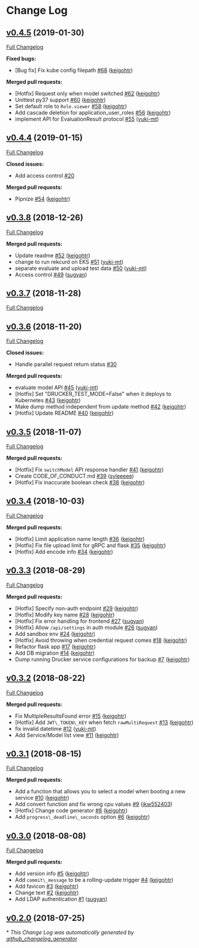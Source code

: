 # Change Log

## [v0.4.5](https://github.com/rekcurd/drucker-dashboard/tree/v0.4.5) (2019-01-30)
[Full Changelog](https://github.com/rekcurd/drucker-dashboard/compare/v0.4.4...v0.4.5)

**Fixed bugs:**

- \[Bug fix\] Fix kube config filepath [\#68](https://github.com/rekcurd/drucker-dashboard/pull/68) ([keigohtr](https://github.com/keigohtr))

**Merged pull requests:**

- \[Hotfix\] Request only when model switched [\#62](https://github.com/rekcurd/drucker-dashboard/pull/62) ([keigohtr](https://github.com/keigohtr))
- Unittest py37 support [\#60](https://github.com/rekcurd/drucker-dashboard/pull/60) ([keigohtr](https://github.com/keigohtr))
- Set default role to `Role.viewer` [\#58](https://github.com/rekcurd/drucker-dashboard/pull/58) ([keigohtr](https://github.com/keigohtr))
- Add cascade deletion for application\_user\_roles [\#56](https://github.com/rekcurd/drucker-dashboard/pull/56) ([keigohtr](https://github.com/keigohtr))
- implement API for EvaluationResult protocol [\#55](https://github.com/rekcurd/drucker-dashboard/pull/55) ([yuki-mt](https://github.com/yuki-mt))

## [v0.4.4](https://github.com/rekcurd/drucker-dashboard/tree/v0.4.4) (2019-01-15)
[Full Changelog](https://github.com/rekcurd/drucker-dashboard/compare/v0.3.8...v0.4.4)

**Closed issues:**

- Add access control [\#20](https://github.com/rekcurd/drucker-dashboard/issues/20)

**Merged pull requests:**

- Pipnize [\#54](https://github.com/rekcurd/drucker-dashboard/pull/54) ([keigohtr](https://github.com/keigohtr))

## [v0.3.8](https://github.com/rekcurd/drucker-dashboard/tree/v0.3.8) (2018-12-26)
[Full Changelog](https://github.com/rekcurd/drucker-dashboard/compare/v0.3.7...v0.3.8)

**Merged pull requests:**

- Update readme [\#52](https://github.com/rekcurd/drucker-dashboard/pull/52) ([keigohtr](https://github.com/keigohtr))
- change to run rekcurd on EKS [\#51](https://github.com/rekcurd/drucker-dashboard/pull/51) ([yuki-mt](https://github.com/yuki-mt))
- separate evaluate and upload test data [\#50](https://github.com/rekcurd/drucker-dashboard/pull/50) ([yuki-mt](https://github.com/yuki-mt))
- Access control [\#49](https://github.com/rekcurd/drucker-dashboard/pull/49) ([sugyan](https://github.com/sugyan))

## [v0.3.7](https://github.com/rekcurd/drucker-dashboard/tree/v0.3.7) (2018-11-28)
[Full Changelog](https://github.com/rekcurd/drucker-dashboard/compare/v0.3.6...v0.3.7)

## [v0.3.6](https://github.com/rekcurd/drucker-dashboard/tree/v0.3.6) (2018-11-20)
[Full Changelog](https://github.com/rekcurd/drucker-dashboard/compare/v0.3.5...v0.3.6)

**Closed issues:**

- Handle parallel request return status [\#30](https://github.com/rekcurd/drucker-dashboard/issues/30)

**Merged pull requests:**

- evaluate model API [\#45](https://github.com/rekcurd/drucker-dashboard/pull/45) ([yuki-mt](https://github.com/yuki-mt))
- \[Hotfix\] Set "DRUCKER\_TEST\_MODE=False" when it deploys to Kubernetes [\#43](https://github.com/rekcurd/drucker-dashboard/pull/43) ([keigohtr](https://github.com/keigohtr))
- Make dump method independent from update method [\#42](https://github.com/rekcurd/drucker-dashboard/pull/42) ([keigohtr](https://github.com/keigohtr))
- \[Hotfix\] Update README [\#40](https://github.com/rekcurd/drucker-dashboard/pull/40) ([keigohtr](https://github.com/keigohtr))

## [v0.3.5](https://github.com/rekcurd/drucker-dashboard/tree/v0.3.5) (2018-11-07)
[Full Changelog](https://github.com/rekcurd/drucker-dashboard/compare/v0.3.4...v0.3.5)

**Merged pull requests:**

- \[Hotfix\] Fix `switchModel` API response handler [\#41](https://github.com/rekcurd/drucker-dashboard/pull/41) ([keigohtr](https://github.com/keigohtr))
- Create CODE\_OF\_CONDUCT.md [\#39](https://github.com/rekcurd/drucker-dashboard/pull/39) ([syleeeee](https://github.com/syleeeee))
- \[Hotfix\] Fix inaccurate boolean check [\#38](https://github.com/rekcurd/drucker-dashboard/pull/38) ([keigohtr](https://github.com/keigohtr))

## [v0.3.4](https://github.com/rekcurd/drucker-dashboard/tree/v0.3.4) (2018-10-03)
[Full Changelog](https://github.com/rekcurd/drucker-dashboard/compare/v0.3.3...v0.3.4)

**Merged pull requests:**

- \[Hotfix\] Limit application name length [\#36](https://github.com/rekcurd/drucker-dashboard/pull/36) ([keigohtr](https://github.com/keigohtr))
- \[Hotfix\] Fix file upload limit for gRPC and flask [\#35](https://github.com/rekcurd/drucker-dashboard/pull/35) ([keigohtr](https://github.com/keigohtr))
- \[Hotfix\] Add encode info [\#34](https://github.com/rekcurd/drucker-dashboard/pull/34) ([keigohtr](https://github.com/keigohtr))

## [v0.3.3](https://github.com/rekcurd/drucker-dashboard/tree/v0.3.3) (2018-08-29)
[Full Changelog](https://github.com/rekcurd/drucker-dashboard/compare/v0.3.2...v0.3.3)

**Merged pull requests:**

- \[Hotfix\] Specify non-auth endpoint [\#29](https://github.com/rekcurd/drucker-dashboard/pull/29) ([keigohtr](https://github.com/keigohtr))
- \[Hotfix\] Modify key name [\#28](https://github.com/rekcurd/drucker-dashboard/pull/28) ([keigohtr](https://github.com/keigohtr))
- \[Hotfix\] Fix error handling for frontend [\#27](https://github.com/rekcurd/drucker-dashboard/pull/27) ([sugyan](https://github.com/sugyan))
- \[Hotfix\] Allow `/api/settings` in auth module [\#26](https://github.com/rekcurd/drucker-dashboard/pull/26) ([sugyan](https://github.com/sugyan))
- Add sandbox env [\#24](https://github.com/rekcurd/drucker-dashboard/pull/24) ([keigohtr](https://github.com/keigohtr))
- \[Hotfix\] Avoid throwing when credential request comes [\#18](https://github.com/rekcurd/drucker-dashboard/pull/18) ([keigohtr](https://github.com/keigohtr))
- Refactor flask app [\#17](https://github.com/rekcurd/drucker-dashboard/pull/17) ([keigohtr](https://github.com/keigohtr))
- Add DB migration [\#14](https://github.com/rekcurd/drucker-dashboard/pull/14) ([keigohtr](https://github.com/keigohtr))
- Dump running Drucker service configurations for backup [\#7](https://github.com/rekcurd/drucker-dashboard/pull/7) ([keigohtr](https://github.com/keigohtr))

## [v0.3.2](https://github.com/rekcurd/drucker-dashboard/tree/v0.3.2) (2018-08-22)
[Full Changelog](https://github.com/rekcurd/drucker-dashboard/compare/v0.3.1...v0.3.2)

**Merged pull requests:**

- Fix MultipleResultsFound error [\#15](https://github.com/rekcurd/drucker-dashboard/pull/15) ([keigohtr](https://github.com/keigohtr))
- \[Hotfix\] Add `JWT\_TOKEN\_KEY` when fetch `rawMultiRequest` [\#13](https://github.com/rekcurd/drucker-dashboard/pull/13) ([keigohtr](https://github.com/keigohtr))
- fix invalid datetime [\#12](https://github.com/rekcurd/drucker-dashboard/pull/12) ([yuki-mt](https://github.com/yuki-mt))
- Add Service/Model list view [\#11](https://github.com/rekcurd/drucker-dashboard/pull/11) ([keigohtr](https://github.com/keigohtr))

## [v0.3.1](https://github.com/rekcurd/drucker-dashboard/tree/v0.3.1) (2018-08-15)
[Full Changelog](https://github.com/rekcurd/drucker-dashboard/compare/v0.3.0...v0.3.1)

**Merged pull requests:**

- Add a function that allows you to select a model when booting a new service [\#10](https://github.com/rekcurd/drucker-dashboard/pull/10) ([keigohtr](https://github.com/keigohtr))
- Add convert function and fix wrong cpu values [\#9](https://github.com/rekcurd/drucker-dashboard/pull/9) ([jkw552403](https://github.com/jkw552403))
- \[Hotfix\] Change code generator [\#8](https://github.com/rekcurd/drucker-dashboard/pull/8) ([keigohtr](https://github.com/keigohtr))
- Add `progress\_deadline\_seconds` option [\#6](https://github.com/rekcurd/drucker-dashboard/pull/6) ([keigohtr](https://github.com/keigohtr))

## [v0.3.0](https://github.com/rekcurd/drucker-dashboard/tree/v0.3.0) (2018-08-08)
[Full Changelog](https://github.com/rekcurd/drucker-dashboard/compare/v0.2.0...v0.3.0)

**Merged pull requests:**

- Add version info [\#5](https://github.com/rekcurd/drucker-dashboard/pull/5) ([keigohtr](https://github.com/keigohtr))
- Add `commit\_message` to be a rolling-update trigger [\#4](https://github.com/rekcurd/drucker-dashboard/pull/4) ([keigohtr](https://github.com/keigohtr))
- Add favicon [\#3](https://github.com/rekcurd/drucker-dashboard/pull/3) ([keigohtr](https://github.com/keigohtr))
- Change text [\#2](https://github.com/rekcurd/drucker-dashboard/pull/2) ([keigohtr](https://github.com/keigohtr))
- Add LDAP authentication [\#1](https://github.com/rekcurd/drucker-dashboard/pull/1) ([sugyan](https://github.com/sugyan))

## [v0.2.0](https://github.com/rekcurd/drucker-dashboard/tree/v0.2.0) (2018-07-25)


\* *This Change Log was automatically generated by [github_changelog_generator](https://github.com/skywinder/Github-Changelog-Generator)*